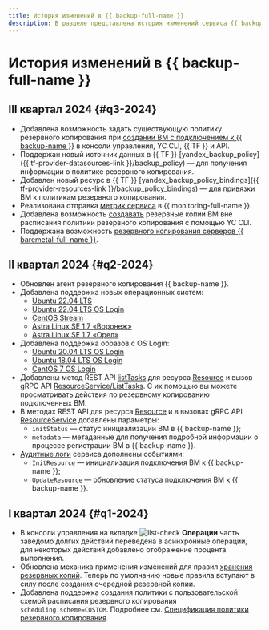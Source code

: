 ```yaml
---
title: История изменений в {{ backup-full-name }}
description: В разделе представлена история изменений сервиса {{ backup-name }}.
---
```


# История изменений в {{ backup-full-name }}

## III квартал 2024 {#q3-2024}

* Добавлена возможность задать существующую политику резервного копирования при [создании ВМ с подключением к {{ backup-name }}](./operations/create-vm.md) в консоли управления, YC CLI, {{ TF }} и API.
* Поддержан новый источник данных в {{ TF }} [yandex_backup_policy]({{ tf-provider-datasources-link }}/backup_policy) — для получения информации о политике резервного копирования.
* Добавлен новый ресурс в {{ TF }} [yandex_backup_policy_bindings]({{ tf-provider-resources-link }}/backup_policy_bindings) — для привязки ВМ к политикам резервного копирования.
* Реализована отправка [метрик сервиса](metrics.md) в {{ monitoring-full-name }}.
* Добавлена возможность [создавать](./operations/backup-vm/create.md) резервные копии ВМ вне расписания политики резервного копирования с помощью YC CLI.
* Поддержана возможность [резервного копирования серверов {{ baremetal-full-name }}](./tutorials/backup-baremetal.md).

## II квартал 2024 {#q2-2024}

* Обновлен агент резервного копирования {{ backup-name }}.
* Добавлена поддержка новых операционных систем:
  * [Ubuntu 22.04 LTS](/marketplace/products/yc/ubuntu-22-04-lts)
  * [Ubuntu 22.04 LTS OS Login](/marketplace/products/yc/ubuntu-2204-lts-oslogin)
  * [CentOS Stream](/marketplace/products/yc/centos-stream-8)
  * [Astra Linux SE 1.7 «Воронеж»](/marketplace/products/astralinux/alse)
  * [Astra Linux SE 1.7 «Орел»](/marketplace/products/astralinux/alse-orel)
* Добавлена поддержка образов с OS Login:
  * [Ubuntu 20.04 LTS OS Login](/marketplace/products/yc/ubuntu-2004-lts-oslogin)
  * [Ubuntu 18.04 LTS OS Login](/marketplace/products/yc/ubuntu-1804-lts-oslogin)
  * [CentOS 7 OS Login](/marketplace/products/yc/centos-7-oslogin)
* Добавлены метод REST API [listTasks](./backup/api-ref/Resource/listTasks.md) для ресурса [Resource](./backup/api-ref/Resource/index.md) и вызов gRPC API [ResourceService/ListTasks](backup/api-ref/grpc/Resource/listTasks.md). С их помощью вы можете просматривать действия по резервному копированию подключенных ВМ.
* В методах REST API для ресурса [Resource](./backup/api-ref/Resource/index.md) и в вызовах gRPC API [ResourceService](backup/api-ref/grpc/Resource/index.md) добавлены параметры:
  * `initStatus` — статус инициализации ВМ в {{ backup-name }};
  * `metadata` — метаданные для получения подробной информации о процессе регистрации ВМ в {{ backup-name }}.
* [Аудитные логи](at-ref.md) сервиса дополнены событиями:
  * `InitResource` — инициализация подключения ВМ к {{ backup-name }};
  * `UpdateResource` — обновление статуса подключения ВМ к {{ backup-name }}.

## I квартал 2024 {#q1-2024}

* В консоли управления на вкладке ![list-check](../_assets/console-icons/list-check.svg) **Операции** часть заведомо долгих действий переведена в асинхронные операции, для некоторых действий добавлено отображение процента выполнения.
* Обновлена механика применения изменений для правил [хранения резервных копий](./concepts/policy.md#retention). Теперь по умолчанию новые правила вступают в силу после создания очередной резервной копии.
* Добавлена поддержка создания политики с пользовательской схемой расписания резервного копирования `scheduling.scheme=CUSTOM`. Подробнее см. [Спецификация политики резервного копирования](./concepts/policy.md#specification).